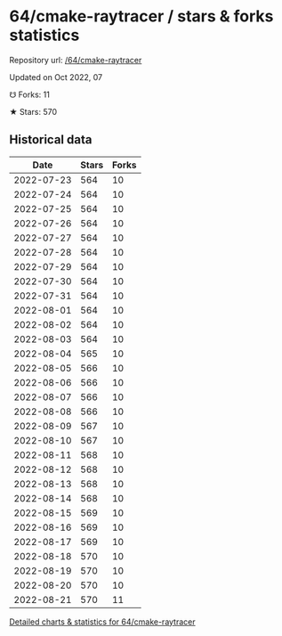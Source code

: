 # 64/cmake-raytracer / stars & forks statistics

Repository url: [/64/cmake-raytracer](https://github.com/64/cmake-raytracer)

Updated on Oct 2022, 07

☋ Forks: 11

★ Stars: 570

## Historical data
| Date | Stars | Forks |
|------|-------|-------|
| 2022-07-23 | 564 | 10 | 
| 2022-07-24 | 564 | 10 | 
| 2022-07-25 | 564 | 10 | 
| 2022-07-26 | 564 | 10 | 
| 2022-07-27 | 564 | 10 | 
| 2022-07-28 | 564 | 10 | 
| 2022-07-29 | 564 | 10 | 
| 2022-07-30 | 564 | 10 | 
| 2022-07-31 | 564 | 10 | 
| 2022-08-01 | 564 | 10 | 
| 2022-08-02 | 564 | 10 | 
| 2022-08-03 | 564 | 10 | 
| 2022-08-04 | 565 | 10 | 
| 2022-08-05 | 566 | 10 | 
| 2022-08-06 | 566 | 10 | 
| 2022-08-07 | 566 | 10 | 
| 2022-08-08 | 566 | 10 | 
| 2022-08-09 | 567 | 10 | 
| 2022-08-10 | 567 | 10 | 
| 2022-08-11 | 568 | 10 | 
| 2022-08-12 | 568 | 10 | 
| 2022-08-13 | 568 | 10 | 
| 2022-08-14 | 568 | 10 | 
| 2022-08-15 | 569 | 10 | 
| 2022-08-16 | 569 | 10 | 
| 2022-08-17 | 569 | 10 | 
| 2022-08-18 | 570 | 10 | 
| 2022-08-19 | 570 | 10 | 
| 2022-08-20 | 570 | 10 | 
| 2022-08-21 | 570 | 11 | 


[Detailed charts & statistics for 64/cmake-raytracer](https://reviewgithub.com/rep/64/cmake-raytracer)

